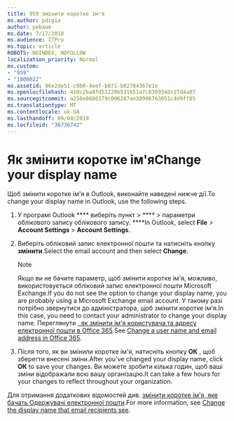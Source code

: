 ```yaml
---
title: 959 змінити коротке ім'я
ms.author: pdigia
author: pebaum
ms.date: 7/17/2018
ms.audience: ITPro
ms.topic: article
ROBOTS: NOINDEX, NOFOLLOW
localization_priority: Normal
ms.custom:
- "959"
- "1800022"
ms.assetid: 96e2de51-c8b0-4eef-b071-b02784367e1e
ms.openlocfilehash: 410c2ba8fd51220b531651a7c830934dc27d4a07
ms.sourcegitcommit: a256e8680379c006287ae30996763051c4d9ff85
ms.translationtype: MT
ms.contentlocale: uk-UA
ms.lasthandoff: 09/04/2019
ms.locfileid: "36736742"
---
```

# <a name="change-your-display-name"></a><span data-ttu-id="17c19-102">Як змінити коротке ім'я</span><span class="sxs-lookup"><span data-stu-id="17c19-102">Change your display name</span></span>
  
<span data-ttu-id="17c19-103">Щоб змінити коротке ім'я в Outlook, виконайте наведені нижче дії.</span><span class="sxs-lookup"><span data-stu-id="17c19-103">To change your display name in Outlook, use the following steps.</span></span>
  
1. <span data-ttu-id="17c19-104">У програмі Outlook \*\*\*\* виберіть пункт \> \*\*\*\* \> параметри облікового запису облікового запису. \*\*\*\*</span><span class="sxs-lookup"><span data-stu-id="17c19-104">In Outlook, select **File** \> **Account Settings** \> **Account Settings**.</span></span>

2. <span data-ttu-id="17c19-105">Виберіть обліковий запис електронної пошти та натисніть кнопку **змінити**.</span><span class="sxs-lookup"><span data-stu-id="17c19-105">Select the email account and then select **Change**.</span></span>

    > [!NOTE]
    > <span data-ttu-id="17c19-106">Якщо ви не бачите параметр, щоб змінити коротке ім'я, можливо, використовується обліковий запис електронної пошти Microsoft Exchange.</span><span class="sxs-lookup"><span data-stu-id="17c19-106">If you do not see the option to change your display name, you are probably using a Microsoft Exchange email account.</span></span> <span data-ttu-id="17c19-107">У такому разі потрібно звернутися до адміністратора, щоб змінити коротке ім'я.</span><span class="sxs-lookup"><span data-stu-id="17c19-107">In this case, you need to contact your administrator to change your display name.</span></span> <span data-ttu-id="17c19-108">Переглянути [, як змінити ім'я користувача та адресу електронної пошти в Office 365](https://docs.microsoft.com/office365/admin/add-users/change-a-user-name-and-email-address).</span><span class="sxs-lookup"><span data-stu-id="17c19-108">See [Change a user name and email address in Office 365](https://docs.microsoft.com/office365/admin/add-users/change-a-user-name-and-email-address).</span></span>
  
3. <span data-ttu-id="17c19-109">Після того, як ви змінили коротке ім'я, натисніть кнопку **ОК** , щоб зберегти внесені зміни.</span><span class="sxs-lookup"><span data-stu-id="17c19-109">After you've changed your display name, click **OK** to save your changes.</span></span> <span data-ttu-id="17c19-110">Ви можете зробити кілька годин, щоб ваші зміни відображали всю вашу організацію.</span><span class="sxs-lookup"><span data-stu-id="17c19-110">It can take a few hours for your changes to reflect throughout your organization.</span></span>

<span data-ttu-id="17c19-111">Для отримання додаткових відомостей див. [змінити коротке ім'я, яке бачать Одержувачі електронної пошти](https://support.office.com/article/2b53331a-ba2a-4803-88dc-ac9fe376c8a9.aspx).</span><span class="sxs-lookup"><span data-stu-id="17c19-111">For more information, see [Change the display name that email recipients see](https://support.office.com/article/2b53331a-ba2a-4803-88dc-ac9fe376c8a9.aspx).</span></span>
  